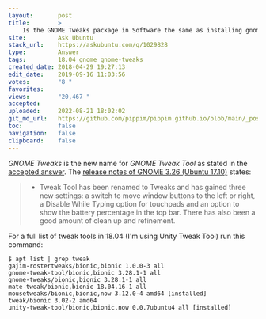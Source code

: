 ```yaml
---
layout:       post
title:        >
    Is the GNOME Tweaks package in Software the same as installing gnome-tweak-tool?
site:         Ask Ubuntu
stack_url:    https://askubuntu.com/q/1029828
type:         Answer
tags:         18.04 gnome gnome-tweaks
created_date: 2018-04-29 19:27:13
edit_date:    2019-09-16 11:03:56
votes:        "8 "
favorites:    
views:        "20,467 "
accepted:     
uploaded:     2022-08-21 18:02:02
git_md_url:   https://github.com/pippim/pippim.github.io/blob/main/_posts/2018/2018-04-29-Is-the-GNOME-Tweaks-package-in-Software-the-same-as-installing-gnome-tweak-tool_.md
toc:          false
navigation:   false
clipboard:    false
---
```


*GNOME Tweaks* is the new name for *GNOME Tweak Tool* as stated in the [accepted answer][1]. The [release notes of GNOME 3.26 (Ubuntu 17.10)][2] states:

> - Tweak Tool has been renamed to Tweaks and has gained three new settings: a switch to move window buttons to the left or right, a Disable While Typing option for touchpads and an option to show the battery percentage in the top bar. There has also been a good amount of clean up and refinement.  

For a full list of tweak tools in 18.04 (I'm using Unity Tweak Tool) run this command:

``` 
$ apt list | grep tweak
gajim-rostertweaks/bionic,bionic 1.0.0-3 all
gnome-tweak-tool/bionic,bionic 3.28.1-1 all
gnome-tweaks/bionic,bionic 3.28.1-1 all
mate-tweak/bionic,bionic 18.04.16-1 all
mousetweaks/bionic,bionic,now 3.12.0-4 amd64 [installed]
tweak/bionic 3.02-2 amd64
unity-tweak-tool/bionic,bionic,now 0.0.7ubuntu4 all [installed]
```


  [1]: https://askubuntu.com/a/1029583/307523
  [2]: https://help.gnome.org/misc/release-notes/3.26/
